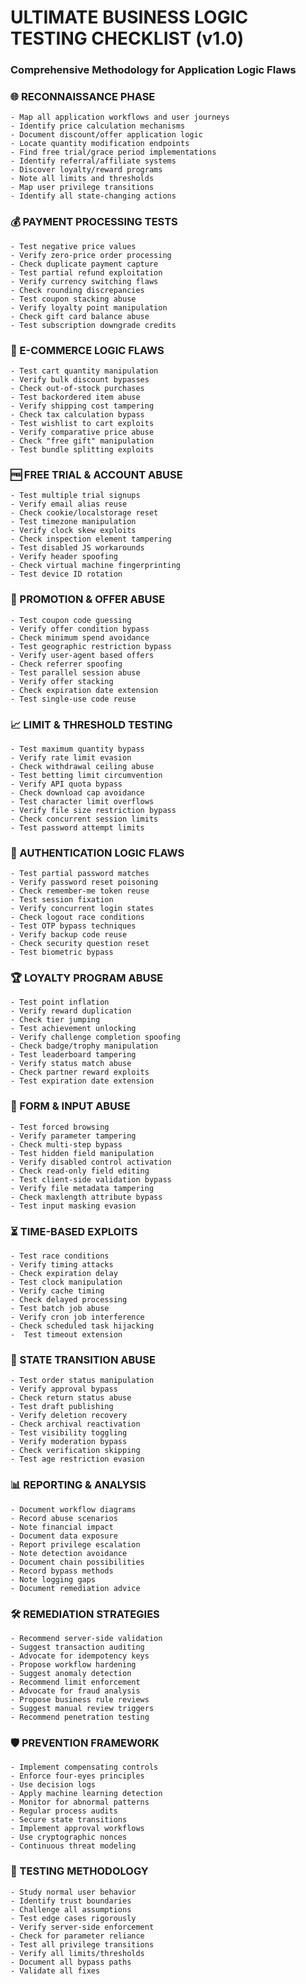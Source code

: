 # ULTIMATE BUSINESS LOGIC TESTING CHECKLIST (v1.0)

### Comprehensive Methodology for Application Logic Flaws

### 🌐 RECONNAISSANCE PHASE

    - Map all application workflows and user journeys
    - Identify price calculation mechanisms
    - Document discount/offer application logic
    - Locate quantity modification endpoints
    - Find free trial/grace period implementations
    - Identify referral/affiliate systems
    - Discover loyalty/reward programs
    - Note all limits and thresholds
    - Map user privilege transitions
    - Identify all state-changing actions

### 💰 PAYMENT PROCESSING TESTS

    - Test negative price values
    - Verify zero-price order processing
    - Check duplicate payment capture
    - Test partial refund exploitation
    - Verify currency switching flaws
    - Check rounding discrepancies
    - Test coupon stacking abuse
    - Verify loyalty point manipulation
    - Check gift card balance abuse
    - Test subscription downgrade credits

### 🛒 E-COMMERCE LOGIC FLAWS

    - Test cart quantity manipulation
    - Verify bulk discount bypasses
    - Check out-of-stock purchases
    - Test backordered item abuse
    - Verify shipping cost tampering
    - Check tax calculation bypass
    - Test wishlist to cart exploits
    - Verify comparative price abuse
    - Check "free gift" manipulation
    - Test bundle splitting exploits

### 🆓 FREE TRIAL & ACCOUNT ABUSE

    - Test multiple trial signups
    - Verify email alias reuse
    - Check cookie/localstorage reset
    - Test timezone manipulation
    - Verify clock skew exploits
    - Check inspection element tampering
    - Test disabled JS workarounds
    - Verify header spoofing
    - Check virtual machine fingerprinting
    - Test device ID rotation

### 🎁 PROMOTION & OFFER ABUSE

    - Test coupon code guessing
    - Verify offer condition bypass
    - Check minimum spend avoidance
    - Test geographic restriction bypass
    - Verify user-agent based offers
    - Check referrer spoofing
    - Test parallel session abuse
    - Verify offer stacking
    - Check expiration date extension
    - Test single-use code reuse

### 📈 LIMIT & THRESHOLD TESTING

    - Test maximum quantity bypass
    - Verify rate limit evasion
    - Check withdrawal ceiling abuse
    - Test betting limit circumvention
    - Verify API quota bypass
    - Check download cap avoidance
    - Test character limit overflows
    - Verify file size restriction bypass
    - Check concurrent session limits
    - Test password attempt limits

### 🔐 AUTHENTICATION LOGIC FLAWS

    - Test partial password matches
    - Verify password reset poisoning
    - Check remember-me token reuse
    - Test session fixation
    - Verify concurrent login states
    - Check logout race conditions
    - Test OTP bypass techniques
    - Verify backup code reuse
    - Check security question reset
    - Test biometric bypass

### 🏆 LOYALTY PROGRAM ABUSE

    - Test point inflation
    - Verify reward duplication
    - Check tier jumping
    - Test achievement unlocking
    - Verify challenge completion spoofing
    - Check badge/trophy manipulation
    - Test leaderboard tampering
    - Verify status match abuse
    - Check partner reward exploits
    - Test expiration date extension

### 📝 FORM & INPUT ABUSE

    - Test forced browsing
    - Verify parameter tampering
    - Check multi-step bypass
    - Test hidden field manipulation
    - Verify disabled control activation
    - Check read-only field editing
    - Test client-side validation bypass
    - Verify file metadata tampering
    - Check maxlength attribute bypass
    - Test input masking evasion

### ⏳ TIME-BASED EXPLOITS

    - Test race conditions
    - Verify timing attacks
    - Check expiration delay
    - Test clock manipulation
    - Verify cache timing
    - Check delayed processing
    - Test batch job abuse
    - Verify cron job interference
    - Check scheduled task hijacking
    -  Test timeout extension

### 🔄 STATE TRANSITION ABUSE

    - Test order status manipulation
    - Verify approval bypass
    - Check return status abuse
    - Test draft publishing
    - Verify deletion recovery
    - Check archival reactivation
    - Test visibility toggling
    - Verify moderation bypass
    - Check verification skipping
    - Test age restriction evasion

### 📊 REPORTING & ANALYSIS

    - Document workflow diagrams
    - Record abuse scenarios
    - Note financial impact
    - Document data exposure
    - Report privilege escalation
    - Note detection avoidance
    - Document chain possibilities
    - Record bypass methods
    - Note logging gaps
    - Document remediation advice

### 🛠️ REMEDIATION STRATEGIES

    - Recommend server-side validation
    - Suggest transaction auditing
    - Advocate for idempotency keys
    - Propose workflow hardening
    - Suggest anomaly detection
    - Recommend limit enforcement
    - Advocate for fraud analysis
    - Propose business rule reviews
    - Suggest manual review triggers
    - Recommend penetration testing

### 🛡️ PREVENTION FRAMEWORK

    - Implement compensating controls
    - Enforce four-eyes principles
    - Use decision logs
    - Apply machine learning detection
    - Monitor for abnormal patterns
    - Regular process audits
    - Secure state transitions
    - Implement approval workflows
    - Use cryptographic nonces
    - Continuous threat modeling

### 📝 TESTING METHODOLOGY

    - Study normal user behavior
    - Identify trust boundaries
    - Challenge all assumptions
    - Test edge cases rigorously
    - Verify server-side enforcement
    - Check for parameter reliance
    - Test all privilege transitions
    - Verify all limits/thresholds
    - Document all bypass paths
    - Validate all fixes
